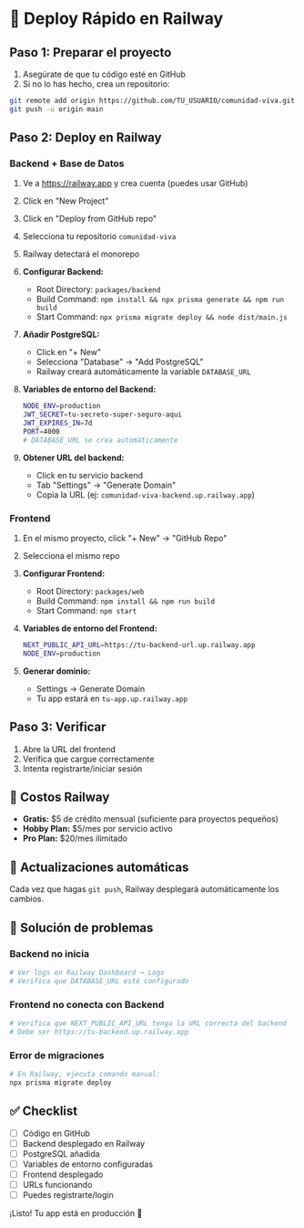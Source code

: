 # 🚀 Deploy Rápido en Railway

## Paso 1: Preparar el proyecto

1. Asegúrate de que tu código esté en GitHub
2. Si no lo has hecho, crea un repositorio:

```bash
git remote add origin https://github.com/TU_USUARIO/comunidad-viva.git
git push -u origin main
```

## Paso 2: Deploy en Railway

### Backend + Base de Datos

1. Ve a https://railway.app y crea cuenta (puedes usar GitHub)
2. Click en "New Project"
3. Click en "Deploy from GitHub repo"
4. Selecciona tu repositorio `comunidad-viva`
5. Railway detectará el monorepo

6. **Configurar Backend:**
   - Root Directory: `packages/backend`
   - Build Command: `npm install && npx prisma generate && npm run build`
   - Start Command: `npx prisma migrate deploy && node dist/main.js`

7. **Añadir PostgreSQL:**
   - Click en "+ New"
   - Selecciona "Database" → "Add PostgreSQL"
   - Railway creará automáticamente la variable `DATABASE_URL`

8. **Variables de entorno del Backend:**
   ```bash
   NODE_ENV=production
   JWT_SECRET=tu-secreto-super-seguro-aqui
   JWT_EXPIRES_IN=7d
   PORT=4000
   # DATABASE_URL se crea automáticamente
   ```

9. **Obtener URL del backend:**
   - Click en tu servicio backend
   - Tab "Settings" → "Generate Domain"
   - Copia la URL (ej: `comunidad-viva-backend.up.railway.app`)

### Frontend

1. En el mismo proyecto, click "+ New" → "GitHub Repo"
2. Selecciona el mismo repo
3. **Configurar Frontend:**
   - Root Directory: `packages/web`
   - Build Command: `npm install && npm run build`
   - Start Command: `npm start`

4. **Variables de entorno del Frontend:**
   ```bash
   NEXT_PUBLIC_API_URL=https://tu-backend-url.up.railway.app
   NODE_ENV=production
   ```

5. **Generar dominio:**
   - Settings → Generate Domain
   - Tu app estará en `tu-app.up.railway.app`

## Paso 3: Verificar

1. Abre la URL del frontend
2. Verifica que cargue correctamente
3. Intenta registrarte/iniciar sesión

## 🎯 Costos Railway

- **Gratis:** $5 de crédito mensual (suficiente para proyectos pequeños)
- **Hobby Plan:** $5/mes por servicio activo
- **Pro Plan:** $20/mes ilimitado

## 🔄 Actualizaciones automáticas

Cada vez que hagas `git push`, Railway desplegará automáticamente los cambios.

## 🐛 Solución de problemas

### Backend no inicia
```bash
# Ver logs en Railway Dashboard → Logs
# Verifica que DATABASE_URL esté configurado
```

### Frontend no conecta con Backend
```bash
# Verifica que NEXT_PUBLIC_API_URL tenga la URL correcta del backend
# Debe ser https://tu-backend.up.railway.app
```

### Error de migraciones
```bash
# En Railway, ejecuta comando manual:
npx prisma migrate deploy
```

## ✅ Checklist

- [ ] Código en GitHub
- [ ] Backend desplegado en Railway
- [ ] PostgreSQL añadida
- [ ] Variables de entorno configuradas
- [ ] Frontend desplegado
- [ ] URLs funcionando
- [ ] Puedes registrarte/login

¡Listo! Tu app está en producción 🎉
